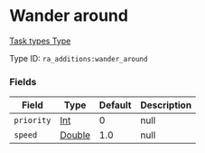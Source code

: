 # Wander around
[Task types Type](../task_types_types.md)

Type ID: `ra_additions:wander_around`
### Fields
Field | Type | Default | Description
------|------|---------|-------------
`priority` | [Int](../data_types/int.md) | 0 | null
`speed` | [Double](../data_types/double.md) | 1.0 | null

